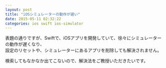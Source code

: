 ```yaml
---
layout: post
title: "iOSシミュレーターの動作が遅い"
date: 2015-05-11 02:32:22
categories: ios swift ios-simulator
---
```

<p>表題の通りですが、Swiftで、iOSアプリを開発していて、徐々にシミュレーターの動作が遅くなり、<br>
設定のリセットや、シミュレーターにあるアプリを削除しても解決されません。</p>

<p>検索してもなかなか出てこないので、解決法をご教授いただきたいです。</p>
